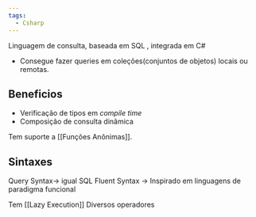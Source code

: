 ```yaml
---
tags:
  - Csharp
---
```

Linguagem de consulta, baseada em SQL , integrada em C#
* Consegue fazer queries em coleções(conjuntos de objetos) locais ou remotas.


## Beneficios
* Verificação de tipos em *compile time*
* Composição de consulta dinâmica

Tem suporte a [[Funções Anônimas]].

## Sintaxes 
Query Syntax-> igual SQL
Fluent Syntax -> Inspirado em linguagens de paradigma funcional

Tem [[Lazy Execution]]
Diversos operadores